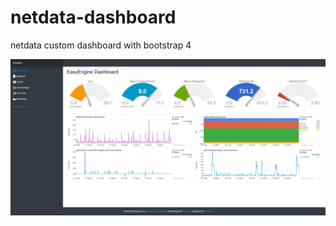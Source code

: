 # netdata-dashboard
netdata custom dashboard with bootstrap 4

![netdata dashboard](https://raw.githubusercontent.com/VirtuBox/netdata-dashboard/master/img/netdata-dashboard.png)
